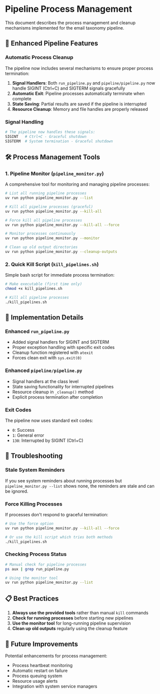 # Pipeline Process Management

This document describes the process management and cleanup mechanisms implemented for the email taxonomy pipeline.

## 🚀 Enhanced Pipeline Features

### Automatic Process Cleanup

The pipeline now includes several mechanisms to ensure proper process termination:

1. **Signal Handlers**: Both `run_pipeline.py` and `pipeline/pipeline.py` now handle SIGINT (Ctrl+C) and SIGTERM signals gracefully
2. **Automatic Exit**: Pipeline processes automatically terminate when complete
3. **State Saving**: Partial results are saved if the pipeline is interrupted
4. **Resource Cleanup**: Memory and file handles are properly released

### Signal Handling

```python
# The pipeline now handles these signals:
SIGINT   # Ctrl+C - Graceful shutdown
SIGTERM  # System termination - Graceful shutdown
```

## 🛠️ Process Management Tools

### 1. Pipeline Monitor (`pipeline_monitor.py`)

A comprehensive tool for monitoring and managing pipeline processes:

```bash
# List all running pipeline processes
uv run python pipeline_monitor.py --list

# Kill all pipeline processes (graceful)
uv run python pipeline_monitor.py --kill-all

# Force kill all pipeline processes
uv run python pipeline_monitor.py --kill-all --force

# Monitor processes continuously
uv run python pipeline_monitor.py --monitor

# Clean up old output directories
uv run python pipeline_monitor.py --cleanup-outputs
```

### 2. Quick Kill Script (`kill_pipelines.sh`)

Simple bash script for immediate process termination:

```bash
# Make executable (first time only)
chmod +x kill_pipelines.sh

# Kill all pipeline processes
./kill_pipelines.sh
```

## 🔧 Implementation Details

### Enhanced `run_pipeline.py`

- Added signal handlers for SIGINT and SIGTERM
- Proper exception handling with specific exit codes
- Cleanup function registered with `atexit`
- Forces clean exit with `sys.exit(0)`

### Enhanced `pipeline/pipeline.py`

- Signal handlers at the class level
- State saving functionality for interrupted pipelines
- Resource cleanup in `_cleanup()` method
- Explicit process termination after completion

### Exit Codes

The pipeline now uses standard exit codes:

- `0`: Success
- `1`: General error
- `130`: Interrupted by SIGINT (Ctrl+C)

## 🚨 Troubleshooting

### Stale System Reminders

If you see system reminders about running processes but `pipeline_monitor.py --list` shows none, the reminders are stale and can be ignored.

### Force Killing Processes

If processes don't respond to graceful termination:

```bash
# Use the force option
uv run python pipeline_monitor.py --kill-all --force

# Or use the kill script which tries both methods
./kill_pipelines.sh
```

### Checking Process Status

```bash
# Manual check for pipeline processes
ps aux | grep run_pipeline.py

# Using the monitor tool
uv run python pipeline_monitor.py --list
```

## 📋 Best Practices

1. **Always use the provided tools** rather than manual `kill` commands
2. **Check for running processes** before starting new pipelines
3. **Use the monitor tool** for long-running pipeline supervision
4. **Clean up old outputs** regularly using the cleanup feature

## 🔄 Future Improvements

Potential enhancements for process management:

- Process heartbeat monitoring
- Automatic restart on failure
- Process queuing system
- Resource usage alerts
- Integration with system service managers